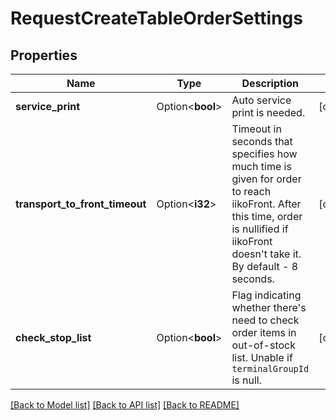 # RequestCreateTableOrderSettings

## Properties

Name | Type | Description | Notes
------------ | ------------- | ------------- | -------------
**service_print** | Option<**bool**> | Auto service print is needed. | [optional]
**transport_to_front_timeout** | Option<**i32**> | Timeout in seconds that specifies how much time is given for order to reach iikoFront.   After this time, order is nullified if iikoFront doesn't take it. By default - 8 seconds. | [optional]
**check_stop_list** | Option<**bool**> | Flag indicating whether there's need to check order items in out-of-stock list.                Unable if `terminalGroupId` is null. | [optional]

[[Back to Model list]](../README.md#documentation-for-models) [[Back to API list]](../README.md#documentation-for-api-endpoints) [[Back to README]](../README.md)


